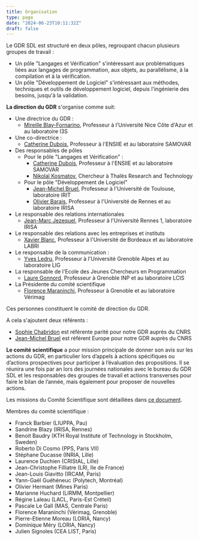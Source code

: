 ```yaml
---
title: Organisation
type: page
date: "2024-06-23T10:11:32Z"
draft: false
---
```


Le GDR SDL est structuré en deux pôles, regroupant chacun plusieurs groupes de travail :

- Un pôle "Langages et Vérification" s'intéressant aux problématiques liées aux langages de programmation, aux objets, au parallélisme, à la compilation et à la vérification.
- Un pôle "Développement de Logiciel" s'intéressant aux méthodes, techniques et outils de développement logiciel, depuis l'ingénierie des besoins, jusqu'à la validation.

**La direction du GDR** s'organise comme suit:

- Une directrice du GDR :
  - [Mireille Blay-Fornarino](http://users.polytech.unice.fr/~blay/), Professeur à l’Université Nice Côte d'Azur et au laboratoire I3S
- Une co-directrice :
  - [Catherine Dubois](http://www.ensiie.fr/~dubois/), Professeur à l'ENSIIE et au laboratoire SAMOVAR
- Des responsables de pôles
  - Pour le pôle "Langages et Vérification" :
    - [C](http://www.loria.fr/~moreau/dokuwiki/doku.php)[atherine Dubois](http://www.ensiie.fr/~dubois/), Professeur à l'ENSIIE et au laboratoire SAMOVAR
    - [Nikolaï Kosmatov](https://nikolai-kosmatov.eu/), Chercheur à Thalès Research and Technology
  - Pour le pôle "Développement de Logiciel"
    - [Jean-Michel Bruel](https://jmbruel.netlify.com), Professeur à l'Université de Toulouse, laboratoire IRIT
    - [Olivier Barais](https://olivier.barais.fr/), Professeur à l'Université de Rennes et au laboratoire IRISA
- Le responsable des relations internationales
  - [Jean-Marc Jezequel](https://people.irisa.fr/Jean-Marc.Jezequel/), Professeur à l'Université Rennes 1, laboratoire IRISA
- Le responsable des relations avec les entreprises et instituts
  - [Xavier Blanc](http://www.labri.fr/perso/xblanc/), Professeur à l'Université de Bordeaux et au laboratoire LABRI
- Le responsable de la communication :
  - [Yves Ledru](http://membres-lig.imag.fr/ledru/YLVersionF.html), Professeur à l'Université Grenoble Alpes et au laboratoire LIG
- La responsable de l'Ecole des Jeunes Chercheurs en Programmation
  - [Laure Gonnord](http://laure.gonnord.org/pro/index.html), Professeur à Grenoble INP et au laboratoire LCIS
- La Présidente du comité scientifique
  - [Florence Maraninchi](https://www-verimag.imag.fr/~maraninx/), Professeur à Grenoble et au laboratoire Vérimag

Ces personnes constituent le comité de direction du GDR.

A cela s'ajoutent deux référents :

- [Sophie Chabridon](http://www-public.imtbs-tsp.eu/~chabrido/) est référente parité pour notre GDR auprès du CNRS
- [Jean-Michel Bruel](https://jmbruel.netlify.com/) est référent Europe pour notre GDR auprès du CNRS

**Le comité scientifique** a pour mission principale de donner son avis sur les actions du GDR, en particulier lors d’appels à actions spécifiques ou d’actions prospectives pour participer à l’évaluation des propositions. Il se réunira une fois par an lors des journées nationales avec le bureau du GDR SDL et les responsables des groupes de travail et actions transverses pour faire le bilan de l’année, mais également pour proposer de nouvelles actions.

Les missions du Comité Scientifique sont détaillées dans [ce document](https://gdr-gpl-2013-2024.imag.fr/sites/default/files/documentsGPL/DocumentsDuGDR/Mission_Comite_Scientifique_GDR_GPL_28_Avril_2021.pdf).

Membres du comité scientifique :

- Franck Barbier (LIUPPA, Pau)
- Sandrine Blazy (IRISA, Rennes)
- Benoit Baudry (KTH Royal Institute of Technology in Stockholm, Sweden)
- Roberto Di Cosmo (PPS, Paris VII)
- Stéphane Ducasse (INRIA, Lille)
- Laurence Duchien (CRIStAL, Lille)
- Jean-Christophe Filliatre (LRI, Ile de France)
- Jean-Louis Giavitto (IRCAM, Paris)
- Yann-Gaël Guéhéneuc (Polytech, Montréal)
- Olivier Hermant (Mines Paris)
- Marianne Huchard (LIRMM, Montpellier)
- Régine Laleau (LACL, Paris-Est Créteil)
- Pascale Le Gall (MAS, Centrale Paris)
- Florence Maraninchi (Vérimag, Grenoble)
- Pierre-Etienne Moreau (LORIA, Nancy)
- Dominique Méry (LORIA, Nancy)
- Julien Signoles (CEA LIST, Paris)
